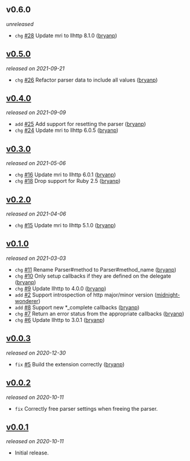 ## v0.6.0

*unreleased*

  * `chg` [#28](https://github.com/bryanp/llhttp/pull/28) Update mri to llhttp 8.1.0 ([bryanp](https://github.com/bryanp))

## [v0.5.0](https://github.com/bryanp/llhttp/releases/tag/2021-09-21)

*released on 2021-09-21*

  * `chg` [#26](https://github.com/bryanp/llhttp/pull/26) Refactor parser data to include all values ([bryanp](https://github.com/bryanp))

## [v0.4.0](https://github.com/bryanp/llhttp/releases/tag/2021-09-09)

*released on 2021-09-09*

  * `add` [#25](https://github.com/bryanp/llhttp/pull/25) Add support for resetting the parser ([bryanp](https://github.com/bryanp))
  * `chg` [#24](https://github.com/bryanp/llhttp/pull/24) Update mri to llhttp 6.0.5 ([bryanp](https://github.com/bryanp))

## [v0.3.0](https://github.com/bryanp/llhttp/releases/tag/2021-05-06)

*released on 2021-05-06*

  * `chg` [#16](https://github.com/bryanp/llhttp/pull/16) Update mri to llhttp 6.0.1 ([bryanp](https://github.com/bryanp))
  * `chg` [#18](https://github.com/bryanp/llhttp/pull/18) Drop support for Ruby 2.5 ([bryanp](https://github.com/bryanp))

## [v0.2.0](https://github.com/bryanp/llhttp/releases/tag/2021-04-06)

*released on 2021-04-06*

  * `chg` [#15](https://github.com/bryanp/llhttp/pull/15) Update mri to llhttp 5.1.0 ([bryanp](https://github.com/bryanp))

## [v0.1.0](https://github.com/bryanp/llhttp/releases/tag/2021-03-03)

*released on 2021-03-03*

  * `chg` [#11](https://github.com/bryanp/llhttp/pull/11) Rename Parser#method to Parser#method_name ([bryanp](https://github.com/bryanp))
  * `chg` [#10](https://github.com/bryanp/llhttp/pull/10) Only setup callbacks if they are defined on the delegate ([bryanp](https://github.com/bryanp))
  * `chg` [#9](https://github.com/bryanp/llhttp/pull/9) Update llhttp to 4.0.0 ([bryanp](https://github.com/bryanp))
  * `add` [#2](https://github.com/bryanp/llhttp/pull/2) Support introspection of http major/minor version ([midnight-wonderer](https://github.com/midnight-wonderer))
  * `add` [#8](https://github.com/bryanp/llhttp/pull/8) Support new *_complete callbacks ([bryanp](https://github.com/bryanp))
  * `chg` [#7](https://github.com/bryanp/llhttp/pull/7) Return an error status from the appropriate callbacks ([bryanp](https://github.com/bryanp))
  * `chg` [#6](https://github.com/bryanp/llhttp/pull/6) Update llhttp to 3.0.1 ([bryanp](https://github.com/bryanp))

## [v0.0.3](https://github.com/bryanp/llhttp/releases/tag/v0.0.3)

*released on 2020-12-30*

  * `fix` [#5](https://github.com/bryanp/llhttp/pull/5) Build the extension correctly ([bryanp](https://github.com/bryanp))

## [v0.0.2](https://github.com/bryanp/llhttp/releases/tag/v0.0.2)

*released on 2020-10-11*

  * `fix` Correctly free parser settings when freeing the parser.

## [v0.0.1](https://github.com/bryanp/llhttp/releases/tag/v0.0.1)

*released on 2020-10-11*

  * Initial release.


